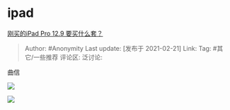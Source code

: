 # ipad
[刚买的iPad Pro 12.9 要买什么套？](https://www.zhihu.com/question/409663831/answer/1741061225)

> Author: #Anonymity
> Last update: [发布于 2021-02-21]
> Link:
> Tag: #其它/一些推荐
> 评论区:
> 泛讨论:

曲信

![](https://pic2.zhimg.com/50/v2-84dd7a27e2636baa2bbf57e052f91f53_720w.jpg?source=1940ef5c)

![](https://pic3.zhimg.com/50/v2-45fa5081373bec5a39d018f8b53315d3_720w.jpg?source=1940ef5c)
